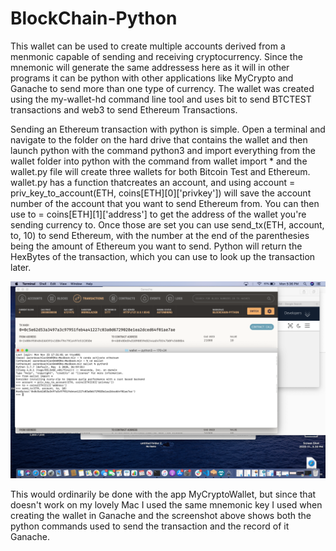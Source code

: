 # BlockChain-Python

This wallet can be used to create multiple accounts derived from a menmonic capable of sending and receiving cryptocurrency. Since the mnemonic will generate the same addressess here as it will in other programs it can be python with other applications like MyCrypto and Ganache to send more than one type of currency. The wallet was created using the my-wallet-hd command line tool and uses bit to send BTCTEST transactions and web3 to send Ethereum Transactions.

Sending an Ethereum transaction with python is simple. Open a terminal and navigate to the folder on the hard drive that contains the wallet and then launch python with the command python3 and import everything from the wallet folder into python with the command from wallet import * and the wallet.py file will create three wallets for both Bitcoin Test and Ethereum. wallet.py has a function thatcreates an account, and using account = priv_key_to_account(ETH, coins[ETH][0]['privkey']) will save the account number of the account that you want to send Ethereum from. You can then use to = coins[ETH][1]['address'] to get the address of the wallet you're sending currency to. Once those are set you can use send_tx(ETH, account, to, 10) to send Ethereum, with the number at the end of the parenthesies being the amount of Ethereum you want to send. Python will return the HexBytes of the transaction, which you can use to look up the transaction later.

![Screenshot of Ethereum Transaction](Ethereum_Transaction.png)

This would ordinarily be done with the app MyCryptoWallet, but since that doesn't work on my lovely Mac I used the same mnemonic key I used when creating the wallet in Ganache and the screenshot above shows both the python commands used to send the transaction and the record of it Ganache.
